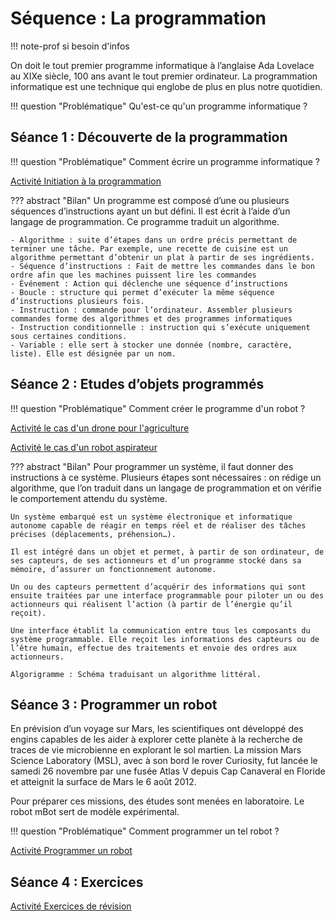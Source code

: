 # Séquence : La programmation

!!! note-prof
    si besoin d'infos

On doit le tout premier programme informatique à l’anglaise Ada Lovelace au XIXe siècle, 100 ans avant le tout premier ordinateur. La programmation informatique est une technique qui englobe de plus en plus notre quotidien.

!!! question "Problématique"
    Qu'est-ce qu'un programme informatique ?


## Séance 1 : Découverte de la programmation

!!! question "Problématique"
    Comment écrire un programme informatique ?

[Activité Initiation à la programmation](../initProg)



??? abstract "Bilan"
    Un programme est composé d’une ou plusieurs séquences d’instructions ayant un but défini. Il est écrit à l’aide d’un langage de programmation. Ce programme traduit un algorithme.

    - Algorithme : suite d’étapes dans un ordre précis permettant de terminer une tâche. Par exemple, une recette de cuisine est un algorithme permettant d’obtenir un plat à partir de ses ingrédients.
    - Séquence d’instructions : Fait de mettre les commandes dans le bon ordre afin que les machines puissent lire les commandes
    - Événement : Action qui déclenche une séquence d’instructions
    - Boucle : structure qui permet d’exécuter la même séquence d’instructions plusieurs fois.
    - Instruction : commande pour l’ordinateur. Assembler plusieurs commandes forme des algorithmes et des programmes informatiques
    - Instruction conditionnelle : instruction qui s’exécute uniquement sous certaines conditions.
    - Variable : elle sert à stocker une donnée (nombre, caractère, liste). Elle est désignée par un nom.





## Séance 2 : Etudes d’objets programmés

!!! question "Problématique"
    Comment créer le programme d'un robot ?

[Activité le cas d'un drone pour l'agriculture](../etudesObjets1)


[Activité le cas d'un robot aspirateur](../etudesObjets2)


??? abstract "Bilan"
    Pour programmer un système, il faut donner des instructions à ce système. Plusieurs étapes sont nécessaires : on rédige un algorithme, que l’on traduit dans un langage de programmation et on vérifie le comportement attendu du système.

    Un système embarqué est un système électronique et informatique autonome capable de réagir en temps réel et de réaliser des tâches précises (déplacements, préhension…).

    Il est intégré dans un objet et permet, à partir de son ordinateur, de ses capteurs, de ses actionneurs et d’un programme stocké dans sa mémoire, d’assurer un fonctionnement autonome.

    Un ou des capteurs permettent d’acquérir des informations qui sont ensuite traitées par une interface programmable pour piloter un ou des actionneurs qui réalisent l’action (à partir de l’énergie qu’il reçoit).

    Une interface établit la communication entre tous les composants du système programmable. Elle reçoit les informations des capteurs ou de l’être humain, effectue des traitements et envoie des ordres aux actionneurs.

    Algorigramme : Schéma traduisant un algorithme littéral.


## Séance 3 : Programmer un robot

En prévision d’un voyage sur Mars, les scientifiques ont développé des engins capables de les aider à explorer cette planète à la recherche de traces de vie microbienne en explorant le sol martien. La mission Mars Science Laboratory (MSL), avec à son bord le rover Curiosity, fut lancée le samedi 26 novembre par une fusée Atlas V depuis Cap Canaveral en Floride et atteignit la surface de Mars le 6 août 2012.

Pour préparer ces missions, des études sont menées en laboratoire. Le robot mBot sert de modèle expérimental.


!!! question "Problématique"
    Comment programmer un tel robot ?


[Activité  Programmer un robot](../progmBot)



## Séance 4 : Exercices 

[Activité Exercices de révision](../exosProg)
